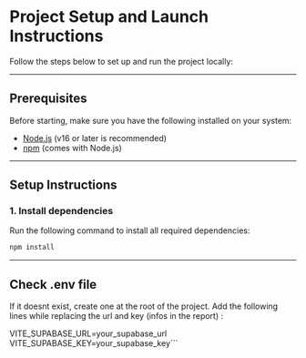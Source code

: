 # Project Setup and Launch Instructions

Follow the steps below to set up and run the project locally:

---

## Prerequisites

Before starting, make sure you have the following installed on your system:

- [Node.js](https://nodejs.org/) (v16 or later is recommended)
- [npm](https://www.npmjs.com/) (comes with Node.js)

---

## Setup Instructions

### 1. Install dependencies
Run the following command to install all required dependencies:

```bash
npm install
```

---

## Check .env file

If it doesnt exist, create one at the root of the project.
Add the following lines while replacing the url and key (infos in the report) :

VITE_SUPABASE_URL=your_supabase_url
VITE_SUPABASE_KEY=your_supabase_key```


